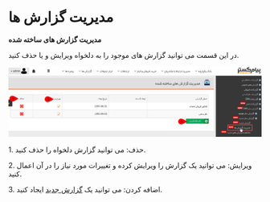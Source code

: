 # مدیریت گزارش ها        

**مدیریت گزارش های ساخته شده**

در این قسمت می توانید گزارش های موجود را به دلخواه ویرایش و یا حذف کنید.

![](ReportsManagement/ReportsManagement1.jpg)

1\. حذف: می توانید گزارش دلخواه را حذف کنید.

2\. ویرایش: می توانید یک گزارش را ویرایش کرده و تغییرات مورد نیاز را در آن اعمال کنید.

3\. اضافه کردن: می توانید یک [گزارش جدید](NewReport.md) ایجاد کنید.